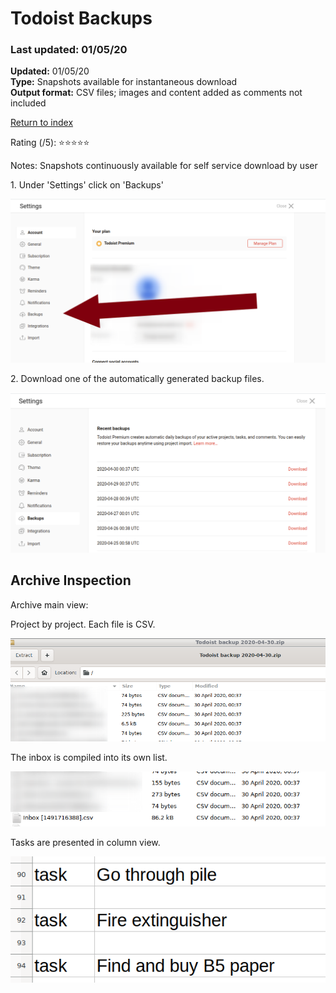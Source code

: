 # Todoist Backups 

### Last updated: 01/05/20

**Updated:** 01/05/20 <br/>
**Type:** Snapshots available for instantaneous download <br/>
**Output format:** CSV files; images and content added as comments not included

[Return to index](https://github.com/danielrosehilljlm/CloudBackupApproaches)

Rating (/5): ⭐⭐⭐⭐⭐

Notes: Snapshots continuously available for self service download by user

<p>1. Under 'Settings' click on 'Backups'

![Backups](/images/0133.png) 

</p>2. Download one of the automatically generated backup files.

![Backups](/images/0134.png) 

## Archive Inspection

<p>Archive main view:</p>

<p>Project by project. Each file is CSV.

![Backups](/images/0135.png) 

</p>

<p>The inbox is compiled into its own list.

![Backups](/images/0135_1.png) 

</p>

<p>Tasks are presented in column view.

![Backups](/images/0137.png) 
